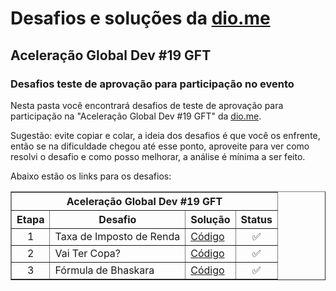 # Desafios e soluções da [dio.me](https://www.dio.me/)

## Aceleração Global Dev #19 GFT

### Desafios teste de aprovação para participação no evento

Nesta pasta você encontrará desafios de teste de aprovação para participação na "Aceleração Global Dev #19 GFT" da [dio.me](https://www.dio.me/).

Sugestão: evite copiar e colar, a ideia dos desafios é que você os enfrente, então se na dificuldade chegou até esse ponto, aproveite para ver como resolvi o desafio e como posso melhorar, a análise é mínima a ser feito.

Abaixo estão os links para os desafios:

<div align="left">
	<table border=1>
		<tr>
			<th colspan="4">Aceleração Global Dev #19 GFT</th>
		</tr>
		<tr>
			<th>Etapa</th>
			<th>Desafio</th>
			<th>Solução</th>
			<th>Status</th>
		</tr>
		<tr>
			<td align="center">1</td>
			<td>Taxa de Imposto de Renda</td>
			<td>
				<a href="https://github.com/didifive/desafios-dio/blob/master/desafios/Java/Acelera%C3%A7%C3%A3o%20Global%20Dev%20%2319%20GFT/IncomeTax.java">
					Código
				</a>
			</td>
			<td align="center">✅</td>
		</tr>
		<tr>
			<td align="center">2</td>
			<td>Vai Ter Copa?</td>
			<td>
				<a href="https://github.com/didifive/desafios-dio/blob/master/desafios/Java/Acelera%C3%A7%C3%A3o%20Global%20Dev%20%2319%20GFT/WillThereBeAWorldCup.java">
					Código
				</a>
			</td>
			<td align="center">✅</td>
		</tr>
		<tr>
			<td align="center">3</td>
			<td>Fórmula de Bhaskara</td>
			<td>
				<a href="https://github.com/didifive/desafios-dio/blob/master/desafios/Java/Acelera%C3%A7%C3%A3o%20Global%20Dev%20%2319%20GFT/BhaskarasFormula.java">
					Código
				</a>
			</td>
			<td align="center">✅</td>
		</tr>
	</table>
</div>
